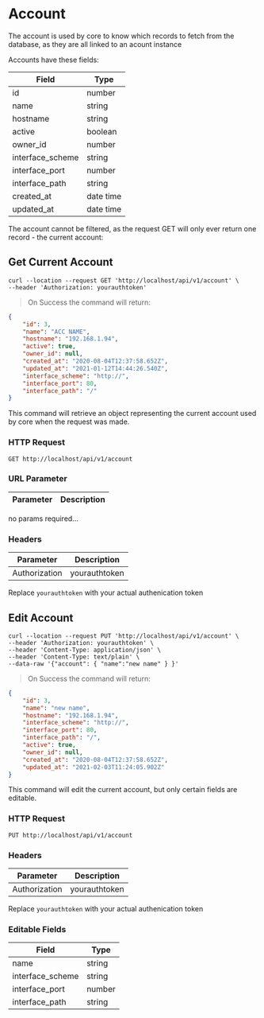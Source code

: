 # Account

The account is used by core to know which records to fetch from the database, as they are all linked to an acount instance

Accounts have these fields:

Field | Type
----- | ----
id | number
name  | string
hostname  | string
active | boolean
owner_id | number
interface_scheme | string
interface_port | number
interface_path | string
created_at | date time
updated_at | date time


The account cannot be filtered, as the request GET will only ever return one record - the current account:

[//]:#(*****************************************************************************)

## Get Current Account

```shell
curl --location --request GET 'http://localhost/api/v1/account' \
--header 'Authorization: yourauthtoken'
```

> On Success the command will return:

```json
{
    "id": 3,
    "name": "ACC NAME",
    "hostname": "192.168.1.94",
    "active": true,
    "owner_id": null,
    "created_at": "2020-08-04T12:37:58.652Z",
    "updated_at": "2021-01-12T14:44:26.540Z",
    "interface_scheme": "http://",
    "interface_port": 80,
    "interface_path": "/"
}
```

This command will retrieve an object representing the current account used by core when the request was made.

### HTTP Request

`GET http://localhost/api/v1/account`

### URL Parameter

Parameter | Description
--------- | -----------
no params required...

### Headers

Parameter | Description
--------- | -----------
Authorization | yourauthtoken

<aside class="notice">Replace <code>yourauthtoken</code> with your actual authenication token</aside>



[//]:#(*****************************************************************************)

## Edit Account

```shell
curl --location --request PUT 'http://localhost/api/v1/account' \
--header 'Authorization: yourauthtoken' \
--header 'Content-Type: application/json' \
--header 'Content-Type: text/plain' \
--data-raw '{"account": { "name":"new name" } }'
```

> On Success the command will return:

```json
{
    "id": 3,
    "name": "new name",
    "hostname": "192.168.1.94",
    "interface_scheme": "http://",
    "interface_port": 80,
    "interface_path": "/",
    "active": true,
    "owner_id": null,
    "created_at": "2020-08-04T12:37:58.652Z",
    "updated_at": "2021-02-03T11:24:05.902Z"
}
```

This command will edit the current account, but only certain fields are editable.

### HTTP Request

`PUT http://localhost/api/v1/account`

### Headers

Parameter | Description
--------- | -----------
Authorization | yourauthtoken

<aside class="notice">Replace <code>yourauthtoken</code> with your actual authenication token</aside>

### Editable Fields

Field | Type
----- | ----
name  | string
interface_scheme | string
interface_port | number
interface_path | string


